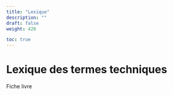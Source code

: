 ```yaml
---
title: "Lexique"
description: ""
draft: false
weight: 420

toc: true
---
```



  <h1>Lexique des termes techniques</h1>

  <dl>
    <dt id="bookInformation">Fiche livre</dt>
    <dd> 
    </dd>
  </dl>
